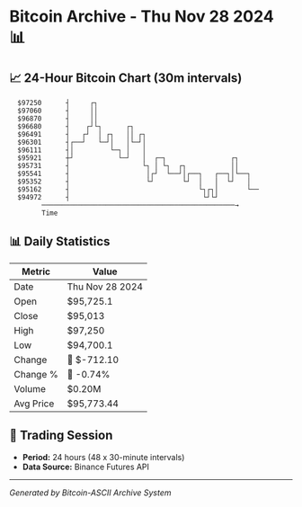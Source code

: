 # Bitcoin Archive - Thu Nov 28 2024 📊

## 📈 24-Hour Bitcoin Chart (30m intervals)

```
  $97250      ┤     ┌┐                                         
  $97060      ┤     ││                                         
  $96870      ┤     ││                                         
  $96680      ┤    ┌┘└┐      ┌┐                                
  $96491      ┤   ┌┘  │ ┌┐   ││ ┌┐                             
  $96301      ┤┌──┘   └─┘│   │└─┘│                             
  $96111      ┤│         └─┐ │   │                             
  $95921      ┼┘           └─┘   │  ┌─┐                ┌┐      
  $95731      ┤                  └┐ │ └┐  ┌┐           ││      
  $95541      ┤                   │┌┘  └──┘│┌──┐   ┌──┐│└──┐   
  $95352      ┤                   └┘       └┘  │   │  └┘   │   
  $95162      ┤                                └┐┌┐│       └── 
  $94972      ┤                                 └┘└┘           
        ────────────────────────────────────────────────→
        Time
```

## 📊 Daily Statistics

| Metric | Value |
|--------|-------|
| Date | Thu Nov 28 2024 |
| Open | $95,725.1 |
| Close | $95,013 |
| High | $97,250 |
| Low | $94,700.1 |
| Change | 🔴 $-712.10 |
| Change % | 🔴 -0.74% |
| Volume | $0.20M |
| Avg Price | $95,773.44 |

## 📅 Trading Session

- **Period:** 24 hours (48 x 30-minute intervals)
- **Data Source:** Binance Futures API

---
*Generated by Bitcoin-ASCII Archive System*
